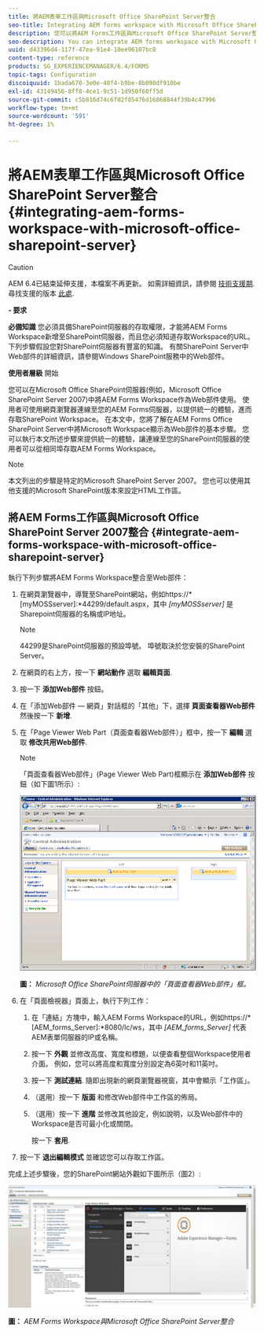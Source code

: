 ```yaml
---
title: 將AEM表單工作區與Microsoft Office SharePoint Server整合
seo-title: Integrating AEM forms workspace with Microsoft Office SharePoint Server
description: 您可以將AEM Forms工作區與Microsoft Office SharePoint Server整合。
seo-description: You can integrate AEM forms workspace with Microsoft Office SharePoint Server.
uuid: d43396d4-117f-47ea-91e4-10ee96107bc8
content-type: reference
products: SG_EXPERIENCEMANAGER/6.4/FORMS
topic-tags: Configuration
discoiquuid: 1bada670-3e0e-40f4-b9be-8b090df910be
exl-id: 43149456-8ff8-4ce1-9c51-1d950f60ff5d
source-git-commit: c5b816d74c6f02f85476d16868844f39b4c47996
workflow-type: tm+mt
source-wordcount: '591'
ht-degree: 1%

---
```


# 將AEM表單工作區與Microsoft Office SharePoint Server整合 {#integrating-aem-forms-workspace-with-microsoft-office-sharepoint-server}

>[!CAUTION]
>
>AEM 6.4已結束延伸支援，本檔案不再更新。 如需詳細資訊，請參閱 [技術支援期](https://helpx.adobe.com//tw/support/programs/eol-matrix.html). 尋找支援的版本 [此處](https://experienceleague.adobe.com/docs/).

**- 要求**

**必備知識**
您必須具備SharePoint伺服器的存取權限，才能將AEM Forms Workspace新增至SharePoint伺服器，而且您必須知道存取Workspace的URL。 下列步驟假設您對SharePoint伺服器有豐富的知識。 有關SharePoint Server中Web部件的詳細資訊，請參閱Windows SharePoint服務中的Web部件。

**使用者層級**
開始

您可以在Microsoft Office SharePoint伺服器(例如，Microsoft Office SharePoint Server 2007)中將AEM Forms Workspace作為Web部件使用。 使用者可使用網頁瀏覽器連線至您的AEM Forms伺服器，以提供統一的體驗，進而存取SharePoint Workspace。 在本文中，您將了解在AEM Forms Office SharePoint Server中將Microsoft Workspace顯示為Web部件的基本步驟。 您可以執行本文所述步驟來提供統一的體驗，讓連線至您的SharePoint伺服器的使用者可以從相同埠存取AEM Forms Workspace。

>[!NOTE]
>
>本文列出的步驟是特定的Microsoft SharePoint Server 2007。 您也可以使用其他支援的Microsoft SharePoint版本來設定HTML工作區。

## 將AEM Forms工作區與Microsoft Office SharePoint Server 2007整合 {#integrate-aem-forms-workspace-with-microsoft-office-sharepoint-server}

執行下列步驟將AEM Forms Workspace整合至Web部件：

1. 在網頁瀏覽器中，導覽至SharePoint網站，例如https://*[myMOSSserver]:*44299/default.aspx，其中 *[myMOSSserver]* 是Sharepoint伺服器的名稱或IP地址。

   >[!NOTE]
   >
   >44299是SharePoint伺服器的預設埠號。 埠號取決於您安裝的SharePoint Server。

1. 在網頁的右上方，按一下 **網站動作** 選取 **編輯頁面**.
1. 按一下 **添加Web部件** 按鈕。
1. 在「添加Web部件 — 網頁」對話框的「其他」下，選擇 **頁面查看器Web部件** 然後按一下 **新增**.
1. 在「Page Viewer Web Part（頁面查看器Web部件）」框中，按一下 **編輯** 選取 **修改共用Web部件**.

   >[!NOTE]
   >
   >「頁面查看器Web部件」(Page Viewer Web Part)框顯示在 **添加Web部件** 按鈕（如下圖1所示）:

   ![Microsoft Office SharePoint伺服器中的「頁面查看器Web部件」框。](assets/page-viewer-web-part-box-in-microsoft-office-sharepoint-server.png)

   **圖：** *Microsoft Office SharePoint伺服器中的「頁面查看器Web部件」框。*

1. 在「頁面檢視器」頁面上，執行下列工作：

   1. 在「連結」方塊中，輸入AEM Forms Workspace的URL，例如https://*[AEM_forms_Server]:*8080/lc/ws，其中 *[AEM_forms_Server]* 代表AEM表單伺服器的IP或名稱。
   1. 按一下 **外觀** 並修改高度、寬度和標題，以便查看整個Workspace使用者介面。 例如，您可以將高度和寬度分別設定為6英吋和11英吋。
   1. 按一下 **測試連結**. 隨即出現新的網頁瀏覽器視窗，其中會顯示「工作區」。
   1. （選用）按一下 **版面** 和修改Web部件中工作區的佈局。
   1. （選用）按一下 **進階** 並修改其他設定，例如說明，以及Web部件中的Workspace是否可最小化或關閉。

      按一下 **套用**.

1. 按一下 **退出編輯模式** 並確認您可以存取工作區。

完成上述步驟後，您的SharePoint網站外觀如下圖所示（圖2）:

![AEM Forms Workspace與Microsoft Office SharePoint Server整合](assets/aem-forms-workspace.jpg)

**圖：** *AEM Forms Workspace與Microsoft Office SharePoint Server整合*
